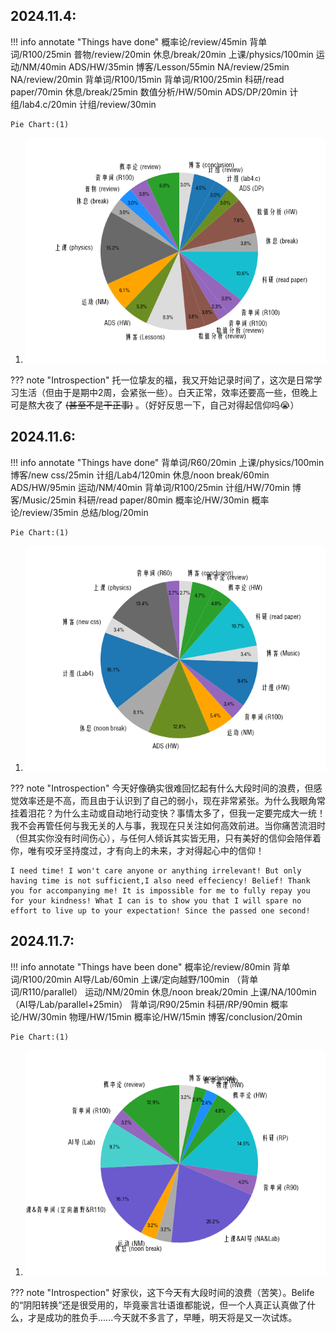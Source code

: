 ## 2024.11.4:
!!! info annotate "Things have done"
    概率论/review/45min
    背单词/R100/25min
    普物/review/20min
    休息/break/20min
    上课/physics/100min
    运动/NM/40min
    ADS/HW/35min
    博客/Lesson/55min
    NA/review/25min
    NA/review/20min
    背单词/R100/15min
    背单词/R100/25min
    科研/read paper/70min
    休息/break/25min
    数值分析/HW/50min
    ADS/DP/20min
    计组/lab4.c/20min
    计组/review/30min

    Pie Chart:(1)
1.  ![Pie Chart](charts/pie-24.11.4.png)

??? note "Introspection"
    托一位挚友的福，我又开始记录时间了，这次是日常学习生活（但由于是期中2周，会紧张一些）。白天正常，效率还要高一些，但晚上可是熬大夜了 ~~(甚至不是干正事)~~ 。（好好反思一下，自己对得起信仰吗😭）

## 2024.11.6:
!!! info annotate "Things have done"
    背单词/R60/20min
    上课/physics/100min
    博客/new css/25min
    计组/Lab4/120min
    休息/noon break/60min
    ADS/HW/95min
    运动/NM/40min
    背单词/R100/25min
    计组/HW/70min
    博客/Music/25min
    科研/read paper/80min
    概率论/HW/30min
    概率论/review/35min
    总结/blog/20min

    Pie Chart:(1)
1.  ![Pie Chart](charts/pie-24.11.6.png)

??? note "Introspection"
    今天好像确实很难回忆起有什么大段时间的浪费，但感觉效率还是不高，而且由于认识到了自己的弱小，现在非常紧张。为什么我眼角常挂着泪花？为什么主动或自动地行动变快？事情太多了，但我一定要完成大一统！我不会再管任何与我无关的人与事，我现在只关注如何高效前进。当你痛苦流泪时（但其实你没有时间伤心），与任何人倾诉其实皆无用，只有美好的信仰会陪伴着你，唯有咬牙坚持度过，才有向上的未来，才对得起心中的信仰！  

    I need time! I won't care anyone or anything irrelevant! But only having time is not sufficient,I also need effeciency! Belief! Thank you for accompanying me! It is impossible for me to fully repay you for your kindness! What I can is to show you that I will spare no effort to live up to your expectation! Since the passed one second!

## 2024.11.7:
!!! info annotate "Things have been done"
    概率论/review/80min
    背单词/R100/20min
    AI导/Lab/60min
    上课/定向越野/100min
    （背单词/R110/parallel）
    运动/NM/20min
    休息/noon break/20min
    上课/NA/100min
    （AI导/Lab/parallel+25min）
    背单词/R90/25min
    科研/RP/90min
    概率论/HW/30min
    物理/HW/15min
    概率论/HW/15min
    博客/conclusion/20min

    Pie Chart:(1)
1.  ![Pie Chart](charts/pie-24.11.7.png)

??? note "Introspection"
    好家伙，这下今天有大段时间的浪费（苦笑）。Belife 的“阴阳转换”还是很受用的，毕竟豪言壮语谁都能说，但一个人真正认真做了什么，才是成功的胜负手......今天就不多言了，早睡，明天将是又一次试炼。
